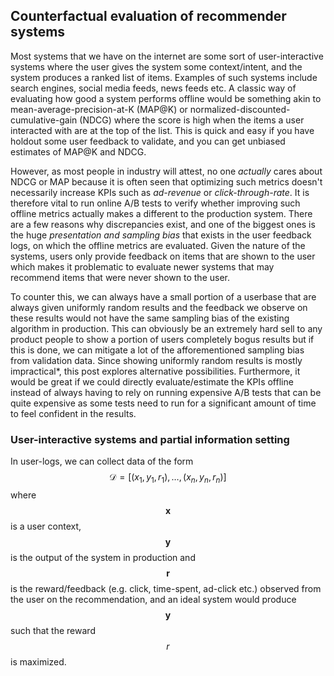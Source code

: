 ## Counterfactual evaluation of recommender systems

Most systems that we have on the internet are some sort of user-interactive systems where the user gives the system some context/intent, and the system produces a ranked list of items. Examples of such systems include search engines, social media feeds, news feeds etc. A classic way of evaluating how good a system performs offline would be something akin to mean-average-precision-at-K (MAP@K) or normalized-discounted-cumulative-gain (NDCG)  where the score is high when the items a user interacted with are at the top of the list. This is quick and easy if you have holdout some user feedback to validate, and you can get unbiased estimates of MAP@K and NDCG.

However, as most people in industry will attest, no one _actually_ cares about NDCG or MAP because it is often seen that optimizing such metrics doesn't necessarily increase KPIs such as _ad-revenue_ or _click-through-rate_. It is therefore vital to run online A/B tests to verify whether improving such offline metrics actually makes a different to the production system. There are a few reasons why discrepancies exist, and one of the biggest ones is the huge _presentation and sampling bias_ that exists in the user feedback logs, on which the offline metrics are evaluated. Given the nature of the systems, users only provide feedback on items that are shown to the user which makes it problematic to evaluate newer systems that may recommend items that were never shown to the user.

To counter this, we can always have a small portion of a userbase that are always given uniformly random results and the feedback we observe on these results would not have the same sampling bias of the existing algorithm in production. This can obviously be an extremely hard sell to any product people to show a portion of users completely bogus results but if this is done, we can mitigate a lot of the afforementioned sampling bias from validation data. Since showing uniformly random results is mostly impractical\*, this post explores alternative possibilities. Furthermore, it would be great if we could directly evaluate/estimate the KPIs offline instead of always having to rely on running expensive A/B tests that can be quite expensive as some tests need to run for a significant amount of time to feel confident in the results.

### User-interactive systems and partial information setting

In user-logs, we can collect data of the form $$ \mathcal{D} = [(x_1, y_1, r_1), \dots , (x_n, y_n, r_n)] $$ where $$ \boldsymbol x $$ is a user context, $$ \boldsymbol y $$ is the output of the system in production and $$ \boldsymbol r $$ is the reward/feedback (e.g. click, time-spent, ad-click etc.) observed from the user on the recommendation, and an ideal system would produce $$ \boldsymbol y $$ such that the reward $$ r $$ is maximized.


<!-- 

### User-interactive systems and the partial information setting

A user-interactive system (e.g. product search, social media feeds etc.) involves showing a user a set of items $$ y_i $$ given a certain user context or intent $$ x_i $$.  In such systems, users can only provide feedback $$ r_i $$ such as clicks/likes/dislikes/ratings etc. Many ML models aggregate this data, and learn a model but this can be problematic because the averaged observations can be very confounding.

For a toy example, ...
You see [Simpson's paradox]() like this all the time in production because of the huge _presentation and sampling bias_ that exists in the data. 

   If all this data was collected in logs, we could have a dataset $$ \mathcal{D} = [(x_1, y_1, r_1), \dots , (x_n, y_n, r_n)] $$, and an ideal system would produce $$ \boldsymbol y $$ such that the reward $$ \boldsymbol r $$ is maximized. This formulation is identical to a [contextual bandit problem](https://arxiv.org/abs/1003.0146) and the only assumption made is that $$ \boldsymbol r $$ is dependent on $$ \boldsymbol x $$ and $$ \boldsymbol y $$. This reward can be anything -- like a click or time-spent or even something like ad-revenue.

Considering that it is relatively easy to collect a lot of such logs, a simplistic thing to try could be to learn $$ \hat{\boldsymbol r}(\boldsymbol x, \boldsymbol y) $$ as a function of the context and items from our log data $$ \mathcal{D} $$. This turns out to be problematic because of the huge _presentation and sampling bias_ that exists in the dataset as we only observe feedback on items a production algorithm showed to the users. Modeling $$ \hat{\boldsymbol r} $$ as a function of $$ x $$ and $$ y $$ also introduces _modeling bias_ because a reward can have dependency on many factors not captured by our context and feeds. 

This is not just a problem that is prevalent in A/B test simulations -- even extremely popular recommendation algorithms such as [collaborative filtering with implicit feedback](http://yifanhu.net/PUB/cf.pdf) interpret non-clicks as uninteresting items for the user but this can be problematic if the system never explored the possibility of showing certain categories of such items to the users, and the feedback we receive from users is [missing-not-at-random (MNAR)](http://www.cs.cornell.edu/~ylongqi/publication/recsys18a/). 

### Counterfactual Thinking and Importance Sampling

some user context $$ x_u $$, some feed $$ y_u $$ that you show to the user (news-feed/search or product results), and you observe *some* reward $$ \delta $$ (like a click, or "revenue" made during the session etc.) on the recommended items. Traditionally, you'd generally create a usage matrix $$ U $$ where each cell would represent some observed usage



Inverse Propensity Scoring

Three Ingredients:
1. Stochasticity and propensity

Most user-interactive systems that are in _exploitation_ mode, are _almost_ deterministic. Many recommender systems score a list of items based on content or collaborative (or both) filtering, and then rank/sort before showing them to the user. This can be problematic because this _greedy_ approach  -->

